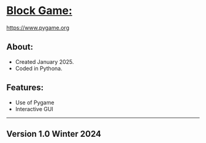 <h1><u>Block Game:</u></h1>

https://www.pygame.org

<h2>About:</h2>

- Created January 2025.
- Coded in Pythona.

<h2>Features:</h2>

- Use of Pygame
- Interactive GUI


---------------------------------------------------------------
<h2>Version 1.0 Winter 2024</h2>

